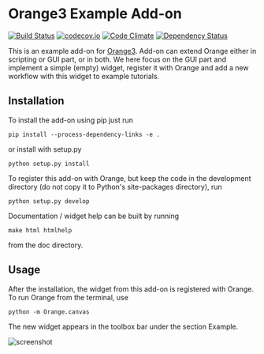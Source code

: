 Orange3 Example Add-on
======================

[![Build Status](https://travis-ci.org/zidarsk8/orange3-data-sets.svg?branch=master)](https://travis-ci.org/zidarsk8/orange3-data-sets/builds)
[![codecov.io](https://codecov.io/github/zidarsk8/orange3-data-sets/coverage.svg?branch=master)](https://codecov.io/github/zidarsk8/orange3-data-sets?branch=master)
[![Code Climate](https://codeclimate.com/github/zidarsk8/orange3-data-sets/badges/gpa.svg)](https://codeclimate.com/github/zidarsk8/orange3-data-sets)
[![Dependency Status](https://www.versioneye.com/user/projects/5739ad4fa0ca35005084183e/badge.svg?style=flat)](https://www.versioneye.com/user/projects/5739ad4fa0ca35005084183e)

This is an example add-on for [Orange3](http://orange.biolab.si). Add-on can extend Orange either 
in scripting or GUI part, or in both. We here focus on the GUI part and implement a simple (empty) widget,
register it with Orange and add a new workflow with this widget to example tutorials.

Installation
------------

To install the add-on using pip just run

    pip install --process-dependency-links -e .

or install with setup.py

    python setup.py install 

To register this add-on with Orange, but keep the code in the development directory (do not copy it to 
Python's site-packages directory), run

    python setup.py develop

Documentation / widget help can be built by running

    make html htmlhelp

from the doc directory.

Usage
-----

After the installation, the widget from this add-on is registered with Orange. To run Orange from the terminal,
use

    python -m Orange.canvas

The new widget appears in the toolbox bar under the section Example.

![screenshot](https://github.com/biolab/orange3-example-addon/blob/master/screenshot.png)
